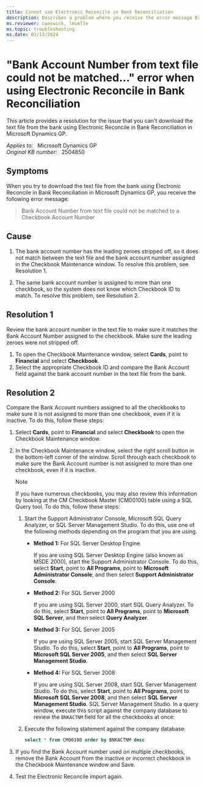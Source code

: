 ```yaml
---
title: Cannot use Electronic Reconcile in Bank Reconciliation
description: Describes a problem where you receive the error message Bank Account Number from text file could not be matched when using Electronic Reconcile in Bank Reconciliation in Microsoft Dynamics GP.
ms.reviewer: cwaswick, lmuelle
ms.topic: troubleshooting
ms.date: 03/13/2024
---
```

# "Bank Account Number from text file could not be matched..." error when using Electronic Reconcile in Bank Reconciliation

This article provides a resolution for the issue that you can't download the text file from the bank using Electronic Reconcile in Bank Reconciliation in Microsoft Dynamics GP.

_Applies to:_ &nbsp; Microsoft Dynamics GP  
_Original KB number:_ &nbsp; 2504850

## Symptoms

When you try to download the text file from the bank using Electronic Reconcile in Bank Reconciliation in Microsoft Dynamics GP, you receive the following error message:

> Bank Account Number from text file could not be matched to a Checkbook Account Number

## Cause

1. The bank account number has the leading zeroes stripped off, so it does not match between the text file and the bank account number assigned in the Checkbook Maintenance window. To resolve this problem, see Resolution 1.

2. The same bank account number is assigned to more than one checkbook, so the system does not know which Checkbook ID to match. To resolve this problem, see Resolution 2.

## Resolution 1

Review the bank account number in the text file to make sure it matches the Bank Account Number assigned to the checkbook. Make sure the leading zeroes were not stripped off.

1. To open the Checkbook Maintenance window, select **Cards**, point to **Financial** and select **Checkbook**.
2. Select the appropriate Checkbook ID and compare the Bank Account field against the bank account number in the text file from the bank.

## Resolution 2

Compare the Bank Account numbers assigned to all the checkbooks to make sure it is not assigned to more than one checkbook, even if it is inactive. To do this, follow these steps:

1. Select **Cards**, point to **Financial** and select **Checkbook** to open the Checkbook Maintenance window.

2. In the Checkbook Maintenance window, select the right scroll button in the bottom-left corner of the window. Scroll through each checkbook to make sure the Bank Account number is not assigned to more than one checkbook, even if it is inactive.

    > [!NOTE]
    > If you have numerous checkbooks, you may also review this information by looking at the CM Checkbook Master (CM00100) table using a SQL Query tool. To do this, follow these steps:

    1. Start the Support Administrator Console, Microsoft SQL Query Analyzer, or SQL Server Management Studio. To do this, use one of the following methods depending on the program that you are using.

        - **Method 1:** For SQL Server Desktop Engine

          If you are using SQL Server Desktop Engine (also known as MSDE 2000), start the Support Administrator Console. To do this, select **Start**, point to **All Programs**, point to **Microsoft Administrator Console**, and then select **Support Administrator Console**.

        - **Method 2:** For SQL Server 2000

          If you are using SQL Server 2000, start SQL Query Analyzer. To do this, select **Start**, point to **All Programs**, point to **Microsoft SQL Server**, and then select **Query Analyzer**.

        - **Method 3:** For SQL Server 2005

          If you are using SQL Server 2005, start SQL Server Management Studio. To do this, select **Start**, point to **All Programs**, point to **Microsoft SQL Server 2005**, and then select **SQL Server Management Studio**.

        - **Method 4:** For SQL Server 2008

          If you are using SQL Server 2008, start SQL Server Management Studio. To do this, select **Start**, point to **All Programs**, point to **Microsoft SQL Server 2008**, and then select **SQL Server Management Studio**. SQL Server Management Studio. In a query window, execute this script against the company database to review the `BNKACTNM` field for all the checkbooks at once:

    2. Execute the following statement against the company database:

        ```sql
        select * from CM00100 order by BNKACTNM desc
        ```

3. If you find the Bank Account number used on multiple checkbooks, remove the Bank Account from the inactive or incorrect checkbook in the Checkbook Maintenance window and Save.
4. Test the Electronic Reconcile import again.
